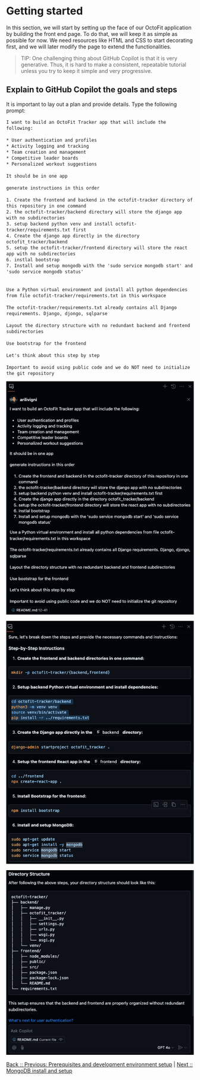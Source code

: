 # Getting started

In this section, we will start by setting up the face of our OctoFit application by building the front end page. To do that, we will keep it as simple as possible for now. We need resources like HTML and CSS to start decorating first, and we will later modify the page to extend the functionalities.

> TIP: One challenging thing about GitHub Copilot is that it is very generative. Thus, it is hard to make a consistent, repeatable tutorial unless you try to keep it simple and very progressive.

## Explain to GitHub Copilot the goals and steps

It is important to lay out a plan and provide details. Type the following prompt:

```text
I want to build an OctoFit Tracker app that will include the following:

* User authentication and profiles
* Activity logging and tracking
* Team creation and management
* Competitive leader boards
* Personalized workout suggestions

It should be in one app

generate instructions in this order

1. Create the frontend and backend in the octofit-tracker directory of this repository in one command
2. the octofit-tracker/backend directory will store the django app with no subdirectories
3. setup backend python venv and install octofit-tracker/requirements.txt first
4. Create the django app directly in the directory octofit_tracker/backend
5. setup the octofit-tracker/frontend directory will store the react app with no subdirectories
6. instlal bootstrap
7. Install and setup mongodb with the 'sudo service mongodb start' and 'sudo service mongodb status'
 

Use a Python virtual environment and install all python dependencies from file octofit-tracker/requirements.txt in this workspace

The octofit-tracker/requirements.txt already contains all Django requirements. Django, djongo, sqlparse

Layout the directory structure with no redundant backend and frontend subdirectories

Use bootstrap for the frontend

Let's think about this step by step

Important to avoid using public code and we do NOT need to initialize the git repository
```

![create project plan](./3_1_AskCopilotProjectCreation.png)

![step by step](./3_2_StepByStep.png)

![octofit-tracker app directory tree](./3_3_OctoFitTrackerDirTree.png)

[Back :: Previous: Prerequisites and development environment setup](../2_Prerequisites) | [Next :: MongoDB install and setup](../4_BackendSettings)
